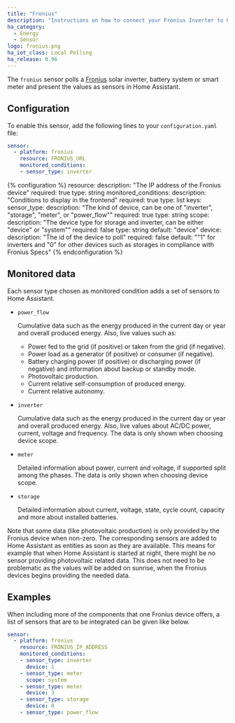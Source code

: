 ```yaml
---
title: "Fronius"
description: "Instructions on how to connect your Fronius Inverter to Home Assistant."
ha_category:
  - Energy
  - Sensor
logo: fronius.png
ha_iot_class: Local Polling
ha_release: 0.96
---
```


The `fronius` sensor polls a [Fronius](http://www.fronius.com/) solar inverter, battery system or smart meter and present the values as sensors in Home Assistant.

## Configuration

To enable this sensor, add the following lines to your `configuration.yaml` file:

```yaml
sensor:
  - platform: fronius
    resource: FRONIUS_URL
    monitored_conditions:
    - sensor_type: inverter
```

{% configuration %}
resource:
  description: "The IP address of the Fronius device"
  required: true
  type: string
monitored_conditions:
  description: "Conditions to display in the frontend"
  required: true
  type: list
  keys:
    sensor_type:
      description: "The kind of device, can be one of \"inverter\", \"storage\", \"meter\", or \"power_flow\""
      required: true
      type: string
    scope:
      description: "The device type for storage and inverter, can be either \"device\" or \"system\""
      required: false
      type: string
      default: "device"
    device:
      description: "The id of the device to poll"
      required: false
      default: "\"1\" for inverters and \"0\" for other devices such as storages in compliance with Fronius Specs"
{% endconfiguration %}

## Monitored data

Each sensor type chosen as monitored condition adds a set of sensors to Home Assistant.

- `power_flow`

    Cumulative data such as the energy produced in the current day or year and overall produced energy.
    Also, live values such as:
    
    - Power fed to the grid (if positive) or taken from the grid (if negative).
    - Power load as a generator (if positive) or consumer (if negative).
    - Battery charging power (if positive) or discharging power (if negative) and information about backup or standby mode.
    - Photovoltaic production.
    - Current relative self-consumption of produced energy.
    - Current relative autonomy.

- `inverter`

    Cumulative data such as the energy produced in the current day or year and overall produced energy.
    Also, live values about AC/DC power, current, voltage and frequency.
    The data is only shown when choosing device scope.

- `meter`

    Detailed information about power, current and voltage, if supported split among the phases.
    The data is only shown when choosing device scope.
    
- `storage`

    Detailed information about current, voltage, state, cycle count, capacity and more about installed batteries.

Note that some data (like photovoltaic production) is only provided by the Fronius device when non-zero.
The corresponding sensors are added to Home Assistant as entities as soon as they are available.
This means for example that when Home Assistant is started at night,
there might be no sensor providing photovoltaic related data.
This does not need to be problematic as the values will be added on sunrise,
when the Fronius devices begins providing the needed data.

## Examples

When including more of the components that one Fronius device offers, 
a list of sensors that are to be integrated can be given like below.

```yaml
sensor:
  - platform: fronius
    resource: FRONIUS_IP_ADDRESS
    monitored_conditions:
    - sensor_type: inverter
      device: 1
    - sensor_type: meter
      scope: system
    - sensor_type: meter
      device: 3
    - sensor_type: storage
      device: 0
    - sensor_type: power_flow
```
